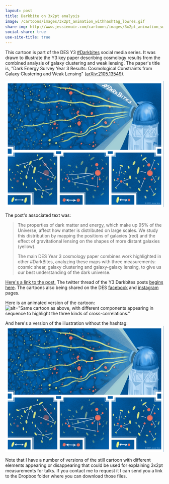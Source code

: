 ```yaml
---
layout: post
title: Darkbite on 3x2pt analysis
image: /cartoons/images/3x2pt_animation_withhashtag_lowres.gif
share-img: http://www.jessiemuir.com/cartoons/images/3x2pt_animation_withhashtag_lowres.gif
social-share: true
use-site-title: true
---
```



This cartoon is part of the DES Y3 [#Darkbites](https://twitter.com/hashtag/darkbites?src=hashtag_click) social media series. It was drawn to illustrate the Y3 key paper describing cosmology results from the combined analysis of galaxy clustering and weak lensing. The paper's title is, "Dark Energy Survey Year 3 Results: Cosmological Constraints from Galaxy Clustering and Weak Lensing" ([arXiv:2105.13549](https://arxiv.org/abs/2105.13549)).

![alt="Cartoon of the three kinds of two-point correlation measurements used in the DES combined galaxy clustering and weak lensing analysis: shape-shape, position-position, and shape-position."](/cartoons/images/3x2pt_withhashtag.jpg)


The post's associated text was:

> The properties of dark matter and energy, which make up 95% of the Universe, affect how matter is distributed on large scales. We study this distribution by mapping the positions of galaxies (red) and the effect of gravitational lensing on the shapes of more distant galaxies (yellow).
>
>The main DES Year 3 cosmology paper combines work highlighted in other #DarkBites, analyzing these maps with three measurements: cosmic shear, galaxy clustering and galaxy-galaxy lensing, to give us our best understanding of the dark universe.



[Here's a link to the post.](https://twitter.com/theDESurvey/status/1425890849548816399) The twitter thread of the Y3 Darkbites posts [begins here](https://twitter.com/theDESurvey/status/1334937310606004227). The cartoons also being shared on the DES [facebook](https://www.facebook.com/darkenergysurvey) and [instagram](https://www.instagram.com/darkenergysurvey/) pages.

Here is an animated version of the cartoon:
![alt="Same cartoon as above, with different components appearing in sequence to highlight the three kinds of cross-correlations."](/cartoons/images/3x2pt_animation_withhashtag_lowres.gif)

And here's a version of the illustration without the hashtag:
![alt="Same cartoon as above, just without the #darkbites hashtag."](/cartoons/images/3x2pt_3b.jpg)

Note that I have a number of versions of the still cartoon with different elements appearing or disappearing that could be used for explaining 3x2pt measurements for talks. If you contact me to request it I can send you a link to the Dropbox folder where you can download those files. 



